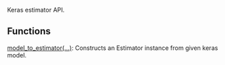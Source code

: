 Keras estimator API.
## Functions
[model_to_estimator(...)](https://tensorflow.google.cn/api_docs/python/tf/keras/estimator/model_to_estimator): Constructs an Estimator instance from given keras model.

